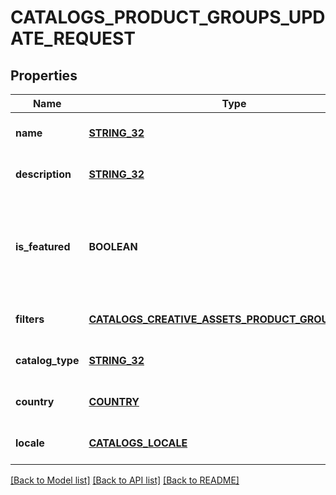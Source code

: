 # CATALOGS_PRODUCT_GROUPS_UPDATE_REQUEST

## Properties
Name | Type | Description | Notes
------------ | ------------- | ------------- | -------------
**name** | [**STRING_32**](STRING_32.md) |  | [optional] [default to null]
**description** | [**STRING_32**](STRING_32.md) |  | [optional] [default to null]
**is_featured** | **BOOLEAN** | boolean indicator of whether the product group is being featured or not | [optional] [default to null]
**filters** | [**CATALOGS_CREATIVE_ASSETS_PRODUCT_GROUP_FILTERS**](CatalogsCreativeAssetsProductGroupFilters.md) |  | [optional] [default to null]
**catalog_type** | [**STRING_32**](STRING_32.md) |  | [optional] [default to null]
**country** | [**COUNTRY**](Country.md) |  | [optional] [default to null]
**locale** | [**CATALOGS_LOCALE**](CatalogsLocale.md) |  | [optional] [default to null]

[[Back to Model list]](../README.md#documentation-for-models) [[Back to API list]](../README.md#documentation-for-api-endpoints) [[Back to README]](../README.md)


